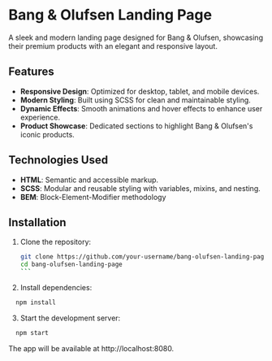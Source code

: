 # Bang & Olufsen Landing Page

A sleek and modern landing page designed for Bang & Olufsen, showcasing their premium products with an elegant and responsive layout.

## Features

- **Responsive Design**: Optimized for desktop, tablet, and mobile devices.
- **Modern Styling**: Built using SCSS for clean and maintainable styling.
- **Dynamic Effects**: Smooth animations and hover effects to enhance user experience.
- **Product Showcase**: Dedicated sections to highlight Bang & Olufsen's iconic products.

## Technologies Used

- **HTML**: Semantic and accessible markup.
- **SCSS**: Modular and reusable styling with variables, mixins, and nesting.
- **BEM**: Block-Element-Modifier methodology

## Installation

1. Clone the repository:

   ````bash
   git clone https://github.com/your-username/bang-olufsen-landing-page.git
   cd bang-olufsen-landing-page
   ```
   
2. Install dependencies:

```bash
  npm install
```

3. Start the development server:

```bash
  npm start
```

The app will be available at http://localhost:8080.
